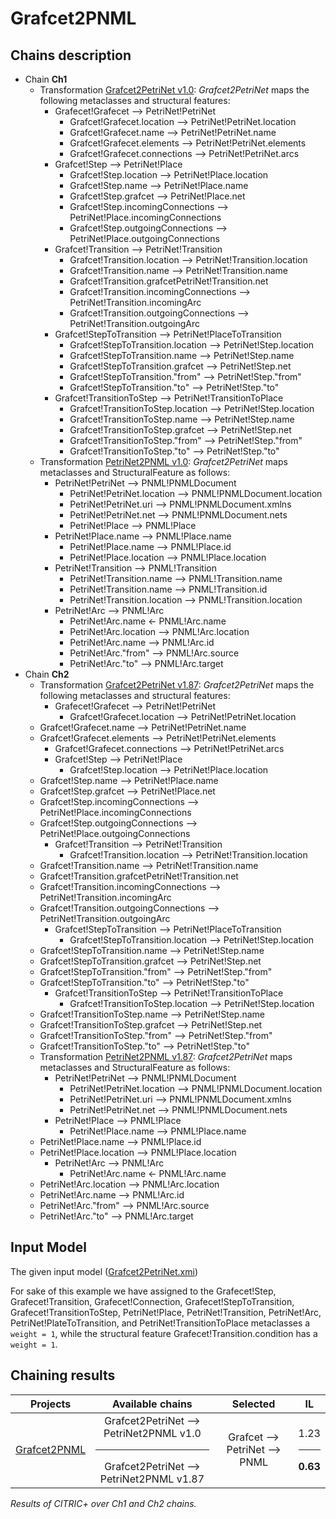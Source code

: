 # Grafcet2PNML

## Chains description
 - Chain **Ch1**
   - Transformation [Grafcet2PetriNet v1.0](../tool/case_study/Grafcet2PetriNet2PNML/v1.0/Grafcet2PetriNet.atl): _Grafcet2PetriNet_ maps the following metaclasses and structural features:
     - Grafecet!Grafecet --> PetriNet!PetriNet
       - Grafcet!Grafecet.location --> PetriNet!PetriNet.location
       - Grafcet!Grafecet.name --> PetriNet!PetriNet.name
       - Grafcet!Grafecet.elements --> PetriNet!PetriNet.elements
       - Grafcet!Grafecet.connections --> PetriNet!PetriNet.arcs
     - Grafcet!Step --> PetriNet!Place
       - Grafcet!Step.location --> PetriNet!Place.location
       - Grafcet!Step.name --> PetriNet!Place.name
       - Grafcet!Step.grafcet --> PetriNet!Place.net
       - Grafcet!Step.incomingConnections --> PetriNet!Place.incomingConnections
       - Grafcet!Step.outgoingConnections --> PetriNet!Place.outgoingConnections
     - Grafcet!Transition --> PetriNet!Transition
       - Grafcet!Transition.location --> PetriNet!Transition.location
       - Grafcet!Transition.name --> PetriNet!Transition.name
       - Grafcet!Transition.grafcetPetriNet!Transition.net
       - Grafcet!Transition.incomingConnections --> PetriNet!Transition.incomingArc
       - Grafcet!Transition.outgoingConnections --> PetriNet!Transition.outgoingArc
     - Grafcet!StepToTransition --> PetriNet!PlaceToTransition
       - Grafcet!StepToTransition.location --> PetriNet!Step.location
       - Grafcet!StepToTransition.name --> PetriNet!Step.name
       - Grafcet!StepToTransition.grafcet --> PetriNet!Step.net
       - Grafcet!StepToTransition."from" --> PetriNet!Step."from" 
       - Grafcet!StepToTransition."to" --> PetriNet!Step."to"
     - Grafcet!TransitionToStep --> PetriNet!TransitionToPlace
       - Grafcet!TransitionToStep.location --> PetriNet!Step.location
       - Grafcet!TransitionToStep.name --> PetriNet!Step.name
       - Grafcet!TransitionToStep.grafcet --> PetriNet!Step.net
       - Grafcet!TransitionToStep."from" --> PetriNet!Step."from" 
       - Grafcet!TransitionToStep."to" --> PetriNet!Step."to"
   - Transformation [PetriNet2PNML v1.0](../tool/case_study/Grafcet2PetriNet2PNML/v1.0/PetriNet2PNML.atl): _Grafcet2PetriNet_ maps metaclasses and StructuralFeature as follows:
     - PetriNet!PetriNet --> PNML!PNMLDocument
       - PetriNet!PetriNet.location --> PNML!PNMLDocument.location
       - PetriNet!PetriNet.uri --> PNML!PNMLDocument.xmlns
       - PetriNet!PetriNet.net --> PNML!PNMLDocument.nets
       - PetriNet!Place --> PNML!Place
     - PetriNet!Place.name --> PNML!Place.name
       - PetriNet!Place.name --> PNML!Place.id
       - PetriNet!Place.location --> PNML!Place.location
     - PetriNet!Transition --> PNML!Transition
       - PetriNet!Transition.name --> PNML!Transition.name
       - PetriNet!Transition.name --> PNML!Transition.id
       - PetriNet!Transition.location --> PNML!Transition.location
     - PetriNet!Arc --> PNML!Arc
       - PetriNet!Arc.name <- PNML!Arc.name
       - PetriNet!Arc.location --> PNML!Arc.location
       - PetriNet!Arc.name --> PNML!Arc.id
       - PetriNet!Arc."from" --> PNML!Arc.source
       - PetriNet!Arc."to" --> PNML!Arc.target
  - Chain **Ch2**
    - Transformation [Grafcet2PetriNet v1.87](../tool/case_study/Grafcet2PetriNet2PNML/v1.87/Grafcet2PetriNet.atl): _Grafcet2PetriNet_ maps the following metaclasses and structural features:
      - Grafecet!Grafecet --> PetriNet!PetriNet
        - Grafcet!Grafecet.location --> PetriNet!PetriNet.location
	- Grafcet!Grafecet.name --> PetriNet!PetriNet.name
	- Grafcet!Grafecet.elements --> PetriNet!PetriNet.elements
        - Grafcet!Grafecet.connections --> PetriNet!PetriNet.arcs
      - Grafcet!Step --> PetriNet!Place
        - Grafcet!Step.location --> PetriNet!Place.location
	- Grafcet!Step.name --> PetriNet!Place.name
	- Grafcet!Step.grafcet --> PetriNet!Place.net
	- Grafcet!Step.incomingConnections --> PetriNet!Place.incomingConnections
	- Grafcet!Step.outgoingConnections --> PetriNet!Place.outgoingConnections
      - Grafcet!Transition --> PetriNet!Transition
        - Grafcet!Transition.location --> PetriNet!Transition.location
	- Grafcet!Transition.name --> PetriNet!Transition.name
	- Grafcet!Transition.grafcetPetriNet!Transition.net
  	- Grafcet!Transition.incomingConnections --> PetriNet!Transition.incomingArc
	- Grafcet!Transition.outgoingConnections --> PetriNet!Transition.outgoingArc
      - Grafcet!StepToTransition --> PetriNet!PlaceToTransition
        - Grafcet!StepToTransition.location --> PetriNet!Step.location
	- Grafcet!StepToTransition.name --> PetriNet!Step.name
	- Grafcet!StepToTransition.grafcet --> PetriNet!Step.net
	- Grafcet!StepToTransition."from" --> PetriNet!Step."from" 
	- Grafcet!StepToTransition."to" --> PetriNet!Step."to"
      - Grafcet!TransitionToStep --> PetriNet!TransitionToPlace
        - Grafcet!TransitionToStep.location --> PetriNet!Step.location
	- Grafcet!TransitionToStep.name --> PetriNet!Step.name
	- Grafcet!TransitionToStep.grafcet --> PetriNet!Step.net
	- Grafcet!TransitionToStep."from" --> PetriNet!Step."from" 
	- Grafcet!TransitionToStep."to" --> PetriNet!Step."to"
    - Transformation [PetriNet2PNML v1.87](../tool/case_study/Grafcet2PetriNet2PNML/v1.87/PetriNet2PNML.atl): _Grafcet2PetriNet_ maps metaclasses and StructuralFeature as follows:
      - PetriNet!PetriNet --> PNML!PNMLDocument
        - PetriNet!PetriNet.location --> PNML!PNMLDocument.location
        - PetriNet!PetriNet.uri --> PNML!PNMLDocument.xmlns
        - PetriNet!PetriNet.net --> PNML!PNMLDocument.nets
      - PetriNet!Place --> PNML!Place
        - PetriNet!Place.name --> PNML!Place.name
	- PetriNet!Place.name --> PNML!Place.id
	- PetriNet!Place.location --> PNML!Place.location
      - PetriNet!Arc --> PNML!Arc
        - PetriNet!Arc.name <- PNML!Arc.name
	- PetriNet!Arc.location --> PNML!Arc.location
	- PetriNet!Arc.name --> PNML!Arc.id
	- PetriNet!Arc."from" --> PNML!Arc.source
	- PetriNet!Arc."to" --> PNML!Arc.target

## Input Model

The given input model ([Grafcet2PetriNet.xmi](../tool/case_study/Grafcet2PetriNet2PNML/Grafcet2PetriNet.xmi)) 

For sake of this example we have assigned to the Grafecet!Step, Grafecet!Transition, Grafecet!Connection, Grafecet!StepToTransition, Grafecet!TransitionToStep, PetriNet!Place, PetriNet!Transition, PetriNet!Arc, PetriNet!PlateToTransition, and PetriNet!TransitionToPlace metaclasses a ```weight = 1```, while the  structural feature Grafecet!Transition.condition has a ```weight = 1```.

## Chaining results

| Projects  |  Available chains |  Selected |  IL |
|  :---:       |:---:|:---:|:---:|
| [Grafcet2PNML](../tool/case_study/Grafcet2PetriNet2PNML/) | Grafcet2PetriNet --> PetriNet2PNML v1.0 <hr/> Grafcet2PetriNet --> PetriNet2PNML v1.87 | Grafcet --> PetriNet --> PNML  | 1.23 <hr/> **0.63** |

<em>Results of CITRIC+ over Ch1 and Ch2 chains.</em>
